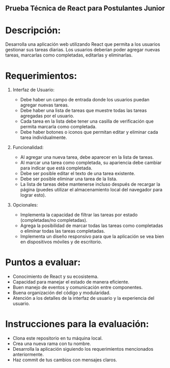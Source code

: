 ## Prueba Técnica de React para Postulantes Junior

# Descripción:

Desarrolla una aplicación web utilizando React que permita a los usuarios gestionar sus tareas diarias. Los usuarios deberían poder agregar nuevas tareas, marcarlas como completadas, editarlas y eliminarlas.

# Requerimientos:

1. Interfaz de Usuario:

    - Debe haber un campo de entrada donde los usuarios puedan agregar nuevas tareas.
    - Debe haber una lista de tareas que muestre todas las tareas agregadas por el usuario.
    - Cada tarea en la lista debe tener una casilla de verificación que permita marcarla como completada.
    - Debe haber botones o iconos que permitan editar y eliminar cada tarea individualmente.

2. Funcionalidad:

    - Al agregar una nueva tarea, debe aparecer en la lista de tareas.
    - Al marcar una tarea como completada, su apariencia debe cambiar para indicar que está completada.
    - Debe ser posible editar el texto de una tarea existente.
    - Debe ser posible eliminar una tarea de la lista.
    - La lista de tareas debe mantenerse incluso después de recargar la página (puedes utilizar el almacenamiento local del navegador para lograr esto).

3. Opcionales:

    - Implementa la capacidad de filtrar las tareas por estado (completadas/no completadas).
    - Agrega la posibilidad de marcar todas las tareas como completadas o eliminar todas las tareas completadas.
    - Implementa un diseño responsivo para que la aplicación se vea bien en dispositivos móviles y de escritorio.

# Puntos a evaluar:

- Conocimiento de React y su ecosistema.
- Capacidad para manejar el estado de manera eficiente.
- Buen manejo de eventos y comunicación entre componentes.
- Buena organización del código y modularidad.
- Atención a los detalles de la interfaz de usuario y la experiencia del usuario.

# Instrucciones para la evaluación:

- Clona este repositorio en tu máquina local.
- Crea una nueva rama con tu nombre.
- Desarrolla la aplicación siguiendo los requerimientos mencionados anteriormente.
- Haz commit de tus cambios con mensajes claros.
